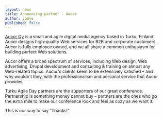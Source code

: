 ```yaml
---
layout: news
title: Announcing partner - Aucor
author: Janne
published: false
---
```


<p><a href="http://www.aucor.fi">Aucor Oy</a> is a small and agile digital media agency based in Turku, Finland. Aucor designs high-quality Web services for B2B and corporate customers. Aucor is fully employee owned, and we all share a common enthusiasm for building perfect Web solutions.</p>

Aucor offers a broad spectrum of services, including Web design, Web advertising, Drupal development and consulting & training on almost any Web-related topics. Aucor's clients seem to be extensively satisfied – and why wouldn't they, with the professionalism and personal service that Aucor provides.

<div class="about">
  <p>Turku Agile Day partners are the supporters of our great conference. Partnership is something money cannot buy – partners are the ones who go the extra mile to make our conference look and feel as cozy as we want it.</p>

  <p>This is our way to say ”Thanks!”</p>
</div>